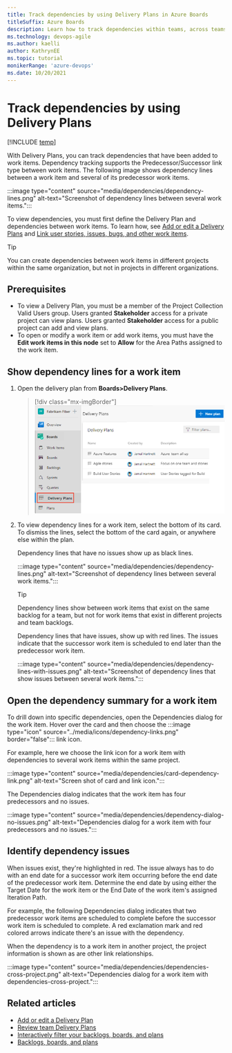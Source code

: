 ```yaml
---
title: Track dependencies by using Delivery Plans in Azure Boards 
titleSuffix: Azure Boards
description: Learn how to track dependencies within teams, across teams, and across projects by using Delivery Plans in Azure Boards.
ms.technology: devops-agile
ms.author: kaelli
author: KathrynEE
ms.topic: tutorial
monikerRange: 'azure-devops'
ms.date: 10/20/2021
---
```




# Track dependencies by using Delivery Plans 

[!INCLUDE [temp](../includes/version-all.md)] 

With Delivery Plans, you can track dependencies that have been added to work items. Dependency tracking supports the Predecessor/Successor link type between work items. The following image shows dependency lines between a work item and several of its predecessor work items. 

:::image type="content" source="media/dependencies/dependency-lines.png" alt-text="Screenshot of dependency lines between several work items.":::

 
To view dependencies, you must first define the Delivery Plan and dependencies between work items. To learn how, see [Add or edit a Delivery Plans](add-edit-delivery-plan.md) and [Link user stories, issues, bugs, and other work items](../backlogs/add-link.md#link-several-work-items). 


> [!TIP]  
> You can create dependencies between work items in different projects within the same organization, but not in projects in different organizations. 

## Prerequisites

- To view a Delivery Plan, you must be a member of the Project Collection Valid Users group. Users granted **Stakeholder** access for a private project can view plans. Users granted **Stakeholder** access for a public project can add and view plans.  
- To open or modify a work item or add work items, you must have the **Edit work items in this node** set to **Allow** for the Area Paths assigned to the work item.  

## Show dependency lines for a work item 

1. Open the delivery plan from **Boards>Delivery Plans**. 

	> [!div class="mx-imgBorder"]  
	> ![Screenshot to Open Boards>Plans.](media/plans/open-plans.png) 

1. To view dependency lines for a work item, select the bottom of its card. To dismiss the lines, select the bottom of the card again, or anywhere else within the plan. 

	Dependency lines that have no issues show up as black lines. 

	:::image type="content" source="media/dependencies/dependency-lines.png" alt-text="Screenshot of dependency lines between several work items.":::

	> [!TIP]    
	> Dependency lines show between work items that exist on the same backlog for a team, but not for work items that exist in different projects and team backlogs.

	Dependency lines that have issues, show up with red lines. The issues indicate that the successor work item is scheduled to end later than the predecessor work item.  

	:::image type="content" source="media/dependencies/dependency-lines-with-issues.png" alt-text="Screenshot of dependency lines that show issues between several work items.":::

## Open the dependency summary for a work item 

To drill down into specific dependencies, open the Dependencies dialog for the work item. Hover over the card and then choose the :::image type="icon" source="../media/icons/dependency-links.png" border="false"::: link icon. 

For example, here we choose the link icon for a work item with dependencies to several work items within the same project.   

:::image type="content" source="media/dependencies/card-dependency-link.png" alt-text="Screen shot of card and link icon.":::

The Dependencies dialog indicates that the work item has four predecessors and no issues.

:::image type="content" source="media/dependencies/dependency-dialog-no-issues.png" alt-text="Dependencies dialog for a work item with four predecessors and no issues.":::

## Identify dependency issues 

When issues exist, they're highlighted in red. The issue always has to do with an end date for a successor work item occurring before the end date of the predecessor work item. Determine the end date by using either the Target Date for the work item or the End Date of the work item's assigned Iteration Path. 

For example, the following Dependencies dialog indicates that two predecessor work items are scheduled to complete before the successor work item is scheduled to complete. A red exclamation mark and red colored arrows indicate there's an issue with the dependency.   

When the dependency is to a work item in another project, the project information is shown as are other link relationships. 

:::image type="content" source="media/dependencies/dependencies-cross-project.png" alt-text="Dependencies dialog for a work item with dependencies-cross-project.":::


## Related articles  

- [Add or edit a Delivery Plan](add-edit-delivery-plan.md)
- [Review team Delivery Plans](review-team-plans.md)
- [Interactively filter your backlogs, boards, and plans](../backlogs/filter-backlogs-boards-plans.md)
- [Backlogs, boards, and plans](../backlogs/backlogs-boards-plans.md)  
 
 
